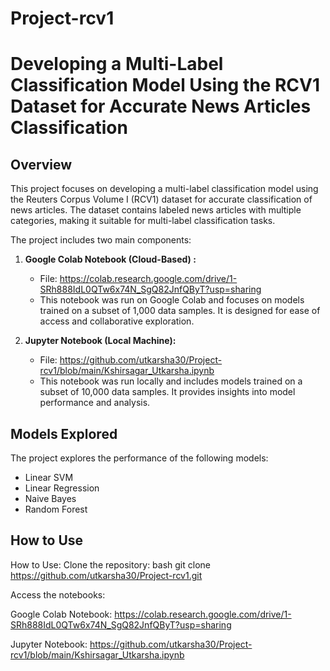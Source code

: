 # Project-rcv1
# Developing a Multi-Label Classification Model Using the RCV1 Dataset for Accurate News Articles Classification 

## Overview

This project focuses on developing a multi-label classification model using the Reuters Corpus Volume I (RCV1) dataset for accurate classification of news articles. The dataset contains labeled news articles with multiple categories, making it suitable for multi-label classification tasks.

The project includes two main components:

1. **Google Colab Notebook (Cloud-Based) :**
   - File: https://colab.research.google.com/drive/1-SRh888IdL0QTw6x74N_SgQ82JnfQByT?usp=sharing
   - This notebook was run on Google Colab and focuses on models trained on a subset of 1,000 data samples. It is designed for ease of access and collaborative exploration.

2. **Jupyter Notebook (Local Machine):**
   - File: https://github.com/utkarsha30/Project-rcv1/blob/main/Kshirsagar_Utkarsha.ipynb
   - This notebook was run locally and includes models trained on a subset of 10,000 data samples. It provides insights into model performance and analysis.

## Models Explored

The project explores the performance of the following models:

- Linear SVM
- Linear Regression
- Naive Bayes
- Random Forest

## How to Use

How to Use:
Clone the repository:
bash
git clone https://github.com/utkarsha30/Project-rcv1.git

Access the notebooks:

Google Colab Notebook: https://colab.research.google.com/drive/1-SRh888IdL0QTw6x74N_SgQ82JnfQByT?usp=sharing

Jupyter Notebook: https://github.com/utkarsha30/Project-rcv1/blob/main/Kshirsagar_Utkarsha.ipynb
